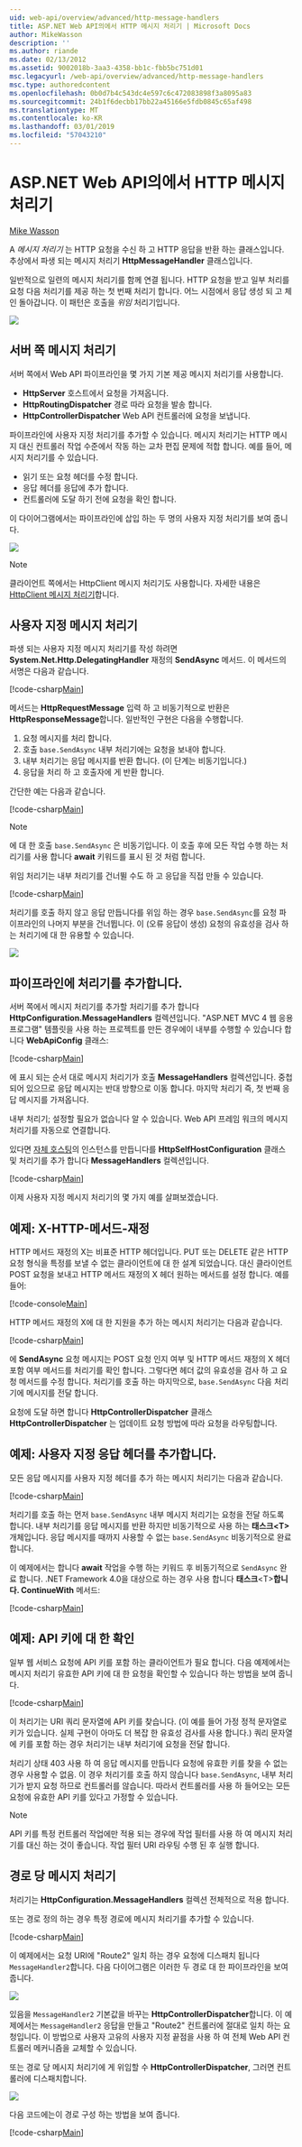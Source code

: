 ```yaml
---
uid: web-api/overview/advanced/http-message-handlers
title: ASP.NET Web API의에서 HTTP 메시지 처리기 | Microsoft Docs
author: MikeWasson
description: ''
ms.author: riande
ms.date: 02/13/2012
ms.assetid: 9002018b-3aa3-4358-bb1c-fbb5bc751d01
msc.legacyurl: /web-api/overview/advanced/http-message-handlers
msc.type: authoredcontent
ms.openlocfilehash: 0b0d7b4c543dc4e597c6c472083898f3a8095a83
ms.sourcegitcommit: 24b1f6decbb17bb22a45166e5fdb0845c65af498
ms.translationtype: MT
ms.contentlocale: ko-KR
ms.lasthandoff: 03/01/2019
ms.locfileid: "57043210"
---
```

<a name="http-message-handlers-in-aspnet-web-api"></a>ASP.NET Web API의에서 HTTP 메시지 처리기
====================
[Mike Wasson](https://github.com/MikeWasson)

A *메시지 처리기* 는 HTTP 요청을 수신 하 고 HTTP 응답을 반환 하는 클래스입니다. 추상에서 파생 되는 메시지 처리기 **HttpMessageHandler** 클래스입니다.

일반적으로 일련의 메시지 처리기를 함께 연결 됩니다. HTTP 요청을 받고 일부 처리를 요청 다음 처리기를 제공 하는 첫 번째 처리기 합니다. 어느 시점에서 응답 생성 되 고 체인 돌아갑니다. 이 패턴은 호출을 *위임* 처리기입니다.

![](http-message-handlers/_static/image1.png)

## <a name="server-side-message-handlers"></a>서버 쪽 메시지 처리기

서버 쪽에서 Web API 파이프라인을 몇 가지 기본 제공 메시지 처리기를 사용합니다.

- **HttpServer** 호스트에서 요청을 가져옵니다.
- **HttpRoutingDispatcher** 경로 따라 요청을 발송 합니다.
- **HttpControllerDispatcher** Web API 컨트롤러에 요청을 보냅니다.

파이프라인에 사용자 지정 처리기를 추가할 수 있습니다. 메시지 처리기는 HTTP 메시지 대신 컨트롤러 작업 수준에서 작동 하는 교차 편집 문제에 적합 합니다. 예를 들어, 메시지 처리기를 수 있습니다.

- 읽기 또는 요청 헤더를 수정 합니다.
- 응답 헤더를 응답에 추가 합니다.
- 컨트롤러에 도달 하기 전에 요청을 확인 합니다.

이 다이어그램에서는 파이프라인에 삽입 하는 두 명의 사용자 지정 처리기를 보여 줍니다.

![](http-message-handlers/_static/image2.png)

> [!NOTE]
> 클라이언트 쪽에서는 HttpClient 메시지 처리기도 사용합니다. 자세한 내용은 [HttpClient 메시지 처리기](httpclient-message-handlers.md)합니다.


## <a name="custom-message-handlers"></a>사용자 지정 메시지 처리기

파생 되는 사용자 지정 메시지 처리기를 작성 하려면 **System.Net.Http.DelegatingHandler** 재정의 **SendAsync** 메서드. 이 메서드의 서명은 다음과 같습니다.

[!code-csharp[Main](http-message-handlers/samples/sample1.cs)]

메서드는 **HttpRequestMessage** 입력 하 고 비동기적으로 반환은 **HttpResponseMessage**합니다. 일반적인 구현은 다음을 수행합니다.

1. 요청 메시지를 처리 합니다.
2. 호출 `base.SendAsync` 내부 처리기에는 요청을 보내야 합니다.
3. 내부 처리기는 응답 메시지를 반환 합니다. (이 단계는 비동기입니다.)
4. 응답을 처리 하 고 호출자에 게 반환 합니다.

간단한 예는 다음과 같습니다.

[!code-csharp[Main](http-message-handlers/samples/sample2.cs)]

> [!NOTE]
> 에 대 한 호출 `base.SendAsync` 은 비동기입니다. 이 호출 후에 모든 작업 수행 하는 처리기를 사용 합니다 **await** 키워드를 표시 된 것 처럼 합니다.


위임 처리기는 내부 처리기를 건너뛸 수도 하 고 응답을 직접 만들 수 있습니다.

[!code-csharp[Main](http-message-handlers/samples/sample3.cs)]

처리기를 호출 하지 않고 응답 만듭니다를 위임 하는 경우 `base.SendAsync`를 요청 파이프라인의 나머지 부분을 건너뜁니다. 이 (오류 응답이 생성) 요청의 유효성을 검사 하는 처리기에 대 한 유용할 수 있습니다.

![](http-message-handlers/_static/image3.png)

## <a name="adding-a-handler-to-the-pipeline"></a>파이프라인에 처리기를 추가합니다.

서버 쪽에서 메시지 처리기를 추가할 처리기를 추가 합니다 **HttpConfiguration.MessageHandlers** 컬렉션입니다. "ASP.NET MVC 4 웹 응용 프로그램" 템플릿을 사용 하는 프로젝트를 만든 경우에이 내부를 수행할 수 있습니다 합니다 **WebApiConfig** 클래스:

[!code-csharp[Main](http-message-handlers/samples/sample4.cs)]

에 표시 되는 순서 대로 메시지 처리기가 호출 **MessageHandlers** 컬렉션입니다. 중첩 되어 있으므로 응답 메시지는 반대 방향으로 이동 합니다. 마지막 처리기 즉, 첫 번째 응답 메시지를 가져옵니다.

내부 처리기; 설정할 필요가 없습니다 알 수 있습니다. Web API 프레임 워크의 메시지 처리기를 자동으로 연결합니다.

있다면 [자체 호스팅](../older-versions/self-host-a-web-api.md)의 인스턴스를 만듭니다를 **HttpSelfHostConfiguration** 클래스 및 처리기를 추가 합니다 **MessageHandlers** 컬렉션입니다.

[!code-csharp[Main](http-message-handlers/samples/sample5.cs)]

이제 사용자 지정 메시지 처리기의 몇 가지 예를 살펴보겠습니다.

## <a name="example-x-http-method-override"></a>예제: X-HTTP-메서드-재정

HTTP 메서드 재정의 X는 비표준 HTTP 헤더입니다. PUT 또는 DELETE 같은 HTTP 요청 형식을 특정를 보낼 수 없는 클라이언트에 대 한 설계 되었습니다. 대신 클라이언트 POST 요청을 보내고 HTTP 메서드 재정의 X 헤더 원하는 메서드를 설정 합니다. 예를 들어:

[!code-console[Main](http-message-handlers/samples/sample6.cmd)]

HTTP 메서드 재정의 X에 대 한 지원을 추가 하는 메시지 처리기는 다음과 같습니다.

[!code-csharp[Main](http-message-handlers/samples/sample7.cs)]

에 **SendAsync** 요청 메시지는 POST 요청 인지 여부 및 HTTP 메서드 재정의 X 헤더 포함 여부 메서드를 처리기를 확인 합니다. 그렇다면 헤더 값의 유효성을 검사 하 고 요청 메서드를 수정 합니다. 처리기를 호출 하는 마지막으로, `base.SendAsync` 다음 처리기에 메시지를 전달 합니다.

요청에 도달 하면 합니다 **HttpControllerDispatcher** 클래스 **HttpControllerDispatcher** 는 업데이트 요청 방법에 따라 요청을 라우팅합니다.

## <a name="example-adding-a-custom-response-header"></a>예제: 사용자 지정 응답 헤더를 추가합니다.

모든 응답 메시지를 사용자 지정 헤더를 추가 하는 메시지 처리기는 다음과 같습니다.

[!code-csharp[Main](http-message-handlers/samples/sample8.cs)]

처리기를 호출 하는 먼저 `base.SendAsync` 내부 메시지 처리기는 요청을 전달 하도록 합니다. 내부 처리기를 응답 메시지를 반환 하지만 비동기적으로 사용 하는 **태스크&lt;T&gt;**  개체입니다. 응답 메시지를 때까지 사용할 수 없는 `base.SendAsync` 비동기적으로 완료 합니다.

이 예제에서는 합니다 **await** 작업을 수행 하는 키워드 후 비동기적으로 `SendAsync` 완료 합니다. .NET Framework 4.0을 대상으로 하는 경우 사용 합니다 **태스크**&lt;T&gt;**합니다. ContinueWith** 메서드:

[!code-csharp[Main](http-message-handlers/samples/sample9.cs)]

## <a name="example-checking-for-an-api-key"></a>예제: API 키에 대 한 확인

일부 웹 서비스 요청에 API 키를 포함 하는 클라이언트가 필요 합니다. 다음 예제에서는 메시지 처리기 유효한 API 키에 대 한 요청을 확인할 수 있습니다 하는 방법을 보여 줍니다.

[!code-csharp[Main](http-message-handlers/samples/sample10.cs)]

이 처리기는 URI 쿼리 문자열에 API 키를 찾습니다. (이 예를 들어 가정 정적 문자열로 키가 있습니다. 실제 구현이 아마도 더 복잡 한 유효성 검사를 사용 합니다.) 쿼리 문자열에 키를 포함 하는 경우 처리기는 내부 처리기에 요청을 전달 합니다.

처리기 상태 403 사용 하 여 응답 메시지를 만듭니다 요청에 유효한 키를 찾을 수 없는 경우 사용할 수 없음. 이 경우 처리기를 호출 하지 않습니다 `base.SendAsync`, 내부 처리기가 받지 요청 하므로 컨트롤러를 않습니다. 따라서 컨트롤러를 사용 하 들어오는 모든 요청에 유효한 API 키를 있다고 가정할 수 있습니다.

> [!NOTE]
> API 키를 특정 컨트롤러 작업에만 적용 되는 경우에 작업 필터를 사용 하 여 메시지 처리기를 대신 하는 것이 좋습니다. 작업 필터 URI 라우팅 수행 된 후 실행 합니다.


## <a name="per-route-message-handlers"></a>경로 당 메시지 처리기

처리기는 **HttpConfiguration.MessageHandlers** 컬렉션 전체적으로 적용 합니다.

또는 경로 정의 하는 경우 특정 경로에 메시지 처리기를 추가할 수 있습니다.

[!code-csharp[Main](http-message-handlers/samples/sample11.cs?highlight=16)]

이 예제에서는 요청 URI에 "Route2" 일치 하는 경우 요청에 디스패치 됩니다 `MessageHandler2`합니다. 다음 다이어그램은 이러한 두 경로 대 한 파이프라인을 보여줍니다.

![](http-message-handlers/_static/image4.png)

있음을 `MessageHandler2` 기본값을 바꾸는 **HttpControllerDispatcher**합니다. 이 예제에서는 `MessageHandler2` 응답을 만들고 "Route2" 컨트롤러에 절대로 일치 하는 요청입니다. 이 방법으로 사용자 고유의 사용자 지정 끝점을 사용 하 여 전체 Web API 컨트롤러 메커니즘을 교체할 수 있습니다.

또는 경로 당 메시지 처리기에 게 위임할 수 **HttpControllerDispatcher**, 그러면 컨트롤러에 디스패치합니다.

![](http-message-handlers/_static/image5.png)

다음 코드에는이 경로 구성 하는 방법을 보여 줍니다.

[!code-csharp[Main](http-message-handlers/samples/sample12.cs)]
